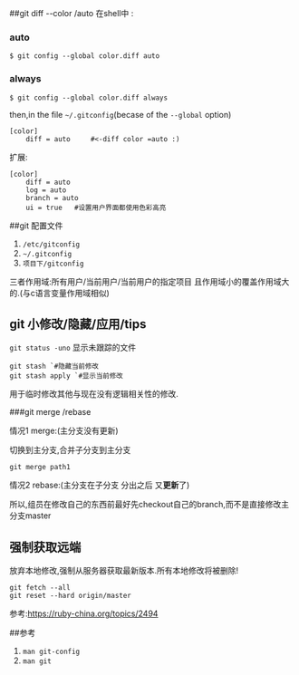 ##git diff --color /auto
在shell中 :

### auto
`$ git config --global color.diff auto`
### always
`$ git config --global color.diff always`

then,in the file `~/.gitconfig`(becase of the `--global` option)

```
[color]
	diff = auto     #<-diff color =auto :)
```

扩展:
```
[color]
	diff = auto
	log = auto
	branch = auto
	ui = true	#设置用户界面都使用色彩高亮
```
##git 配置文件 
1. `/etc/gitconfig`
2. `~/.gitconfig`
3. `项目下/gitconfig`

三者作用域:所有用户/当前用户/当前用户的指定项目
且作用域小的覆盖作用域大的.(与c语言变量作用域相似)

## git 小修改/隐藏/应用/tips

`git status -uno` 显示未跟踪的文件


```
git stash `#隐藏当前修改
git stash apply `#显示当前修改
```
用于临时修改其他与现在没有逻辑相关性的修改.

###git merge /rebase

情况1 merge:(主分支没有更新)

切换到主分支,合并子分支到主分支

`git merge path1`

情况2 rebase:(主分支在子分支 分出之后 又**更新**了)

所以,组员在修改自己的东西前最好先checkout自己的branch,而不是直接修改主分支master

## 强制获取远端

放弃本地修改,强制从服务器获取最新版本.所有本地修改将被删除!

```
git fetch --all  
git reset --hard origin/master 
```

参考:https://ruby-china.org/topics/2494

##参考

1. `man git-config`
2. `man git`
